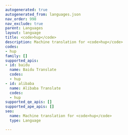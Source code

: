 ```yaml
---
autogenerated: true
autogenerated_from: languages.json
nav_order: 998
nav_exclude: true
parent: Languages
layout: language
title: <code>hup</code>
description: Machine translation for <code>hup</code>
codes:
- hup
family: []
supported_apis:
- id: baidu
  name: Baidu Translate
  codes:
  - hup
- id: alibaba
  name: Alibaba Translate
  codes:
  - hup
supported_qe_apis: []
supported_ape_apis: []
seo:
  name: Machine translation for <code>hup</code>
  type: Language

---
```


